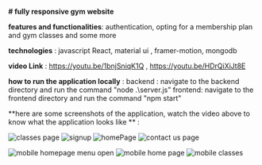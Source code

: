 

**# fully responsive gym website**

**features and functionalities**: 
authentication, opting for a membership plan and gym classes  and some more 


**technologies** : 
javascript React, material ui , framer-motion, mongodb

**video Link** : 
https://youtu.be/1bnjSniqK1Q , 
https://youtu.be/HDrQiXiJt8E 

**how to run the application locally** : 
backend : navigate to the backend directory and run the command "node .\server.js"
frontend: navigate to the frontend directory and run the command "npm start"

**here are some screenshots of the application, watch the video above to know what the application looks like ** :

![classes page](https://github.com/aftabsaeedi2015/web-gym/assets/98703410/95bb59dd-d016-4eaf-abac-9eb4bfc750fd)
![signup](https://github.com/aftabsaeedi2015/web-gym/assets/98703410/afb6fa4e-ad0e-4c7c-ba98-1861ab1b143e)
![homePage](https://github.com/aftabsaeedi2015/web-gym/assets/98703410/04976b91-155e-4a9c-ba81-0354fb4d4710)
![contact us page](https://github.com/aftabsaeedi2015/web-gym/assets/98703410/1dfadd90-db4f-4eef-9593-b46583ef7f9b)

![mobile homepage menu open](https://github.com/aftabsaeedi2015/web-gym/assets/98703410/b09e7b48-4b76-42ff-8034-7b428af596d3)
![mobile home page](https://github.com/aftabsaeedi2015/web-gym/assets/98703410/a629e7f0-7390-4520-b425-b5a0f11801cc)
![mobile classes](https://github.com/aftabsaeedi2015/web-gym/assets/98703410/f571899b-8290-418e-b27e-8e4eb3f987c7)
